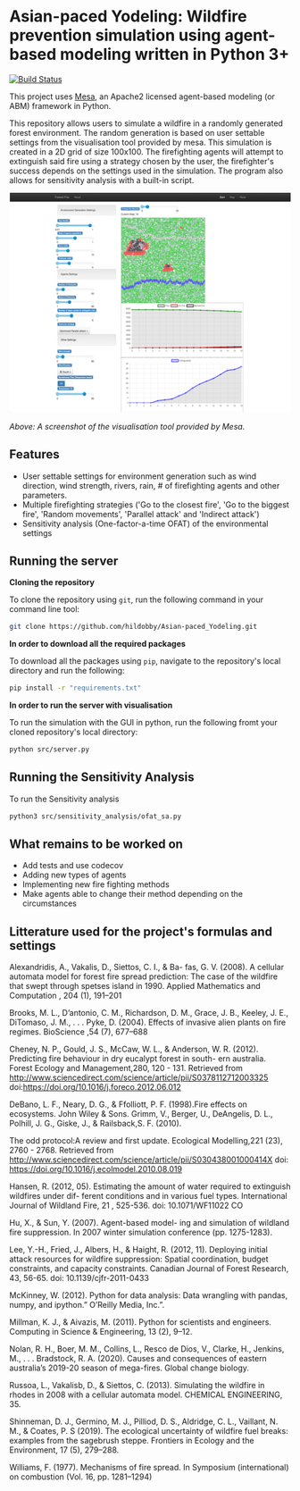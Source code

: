 Asian-paced Yodeling: Wildfire prevention simulation using agent-based modeling written in Python 3+
=========================================
[![Build Status](https://travis-ci.org/hildobby/Asian-paced_Yodeling.svg?branch=master)](https://travis-ci.org/hildobby/Asian-paced_Yodeling)

This project uses [Mesa](https://github.com/projectmesa/mesa), an Apache2 licensed agent-based modeling (or ABM) 
framework in Python.

This repository allows users to simulate a wildfire in a randomly generated forest environment. The random generation 
is based on user settable settings from the visualisation tool provided by mesa. This simulation is created in a 2D grid of size 100x100. The firefighting agents will attempt to extinguish said fire using a strategy chosen by the user, the firefighter's success depends on the settings used in the simulation. The program also allows for sensitivity analysis with a built-in script.

![A screenshot of the simulation's visualisation](https://github.com/hildobby/Asian-paced_Yodeling/blob/master/src/visualisation.png)

*Above: A screenshot of the visualisation tool provided by Mesa.*

Features
------------

* User settable settings for environment generation such as wind direction, wind strength, rivers, rain, # of firefighting agents and other parameters.
* Multiple firefighting strategies ('Go to the closest fire', 'Go to the biggest fire', 'Random movements', 
'Parallel attack' and 'Indirect attack')
* Sensitivity analysis (One-factor-a-time OFAT) of the environmental settings

Running the server
------------

**Cloning the repository**

To clone the repository using `git`, run the following command in your command line tool:
```bash
git clone https://github.com/hildobby/Asian-paced_Yodeling.git
```

**In order to download all the required packages**

To download all the packages using `pip`, navigate to the repository's local directory and run the following:
```bash
pip install -r "requirements.txt"
```
**In order to run the server with visualisation**

To run the simulation with the GUI in python, run the following fromt your cloned repository's local directory:
```bash
python src/server.py
```

Running the Sensitivity Analysis
------------
To run the Sensitivity analysis

```bash
python3 src/sensitivity_analysis/ofat_sa.py
```


What remains to be worked on
------------

* Add tests and use codecov
* Adding new types of agents
* Implementing new fire fighting methods
* Make agents able to change their method depending on the circumstances


Litterature used for the project's formulas and settings
------------
Alexandridis, A., Vakalis, D., Siettos, C. I., & Ba-
fas,  G.  V.   (2008).   A  cellular  automata  model
for forest fire spread prediction:  The case of the
wildfire that swept through spetses island in 1990.
Applied  Mathematics  and  Computation
, 204 (1), 191–201

Brooks,   M.  L.,   D’antonio,   C.  M.,   Richardson,
D.  M.,  Grace,  J.  B.,  Keeley,  J.  E.,  DiTomaso,
J.  M.,  . . .  Pyke,  D.   (2004).   Effects  of  invasive
alien plants on fire regimes. BioScience ,54 (7), 677–688

Cheney,   N.  P.,   Gould,   J.  S.,   McCaw,   W.  L.,
&  Anderson,  W.  R. (2012).
Predicting  fire behaviour   in   dry   eucalypt   forest   in   south-
ern   australia. Forest    Ecology    and    Management,280,   120   -   131.
Retrieved   from http://www.sciencedirect.com/science/article/pii/S0378112712003325
doi:https://doi.org/10.1016/j.foreco.2012.06.012

DeBano,  L.  F.,  Neary,  D.  G.,  &  Ffolliott,  P.  F.
(1998).Fire effects on ecosystems. John Wiley &
Sons. Grimm,    V.,    Berger,    U.,    DeAngelis,    D.   L.,
Polhill, J.    G., Giske, J.,    &    Railsback,S.   F.
(2010).

The   odd   protocol:A   review   and   first   update.
Ecological   Modelling,221 (23),   2760  -  2768.
Retrieved  from http://www.sciencedirect.com/science/article/pii/S030438001000414X
doi: https://doi.org/10.1016/j.ecolmodel.2010.08.019

Hansen, R.  (2012, 05).  Estimating the amount of
water required to extinguish wildfires under dif-
ferent conditions and in various fuel types.
International  Journal  of Wildland  Fire, 21 , 525-536.
doi:  10.1071/WF11022 CO

Hu,  X.,  &  Sun,  Y.   (2007).   Agent-based  model-
ing  and  simulation  of wildland  fire  suppression.
In 2007 winter simulation conference
(pp. 1275-1283).

Lee,  Y.-H.,  Fried,  J., Albers,  H.,  & Haight,  R.
(2012,  11).    Deploying  initial  attack  resources
for  wildfire  suppression:   Spatial  coordination,
budget constraints, and capacity constraints.
Canadian  Journal  of  Forest  Research, 43,  56-65.
doi:  10.1139/cjfr-2011-0433

McKinney,  W.   (2012). Python  for  data  analysis:
Data wrangling with pandas, numpy, and ipython.” O’Reilly Media, Inc.”.

Millman, K. J., & Aivazis, M.  (2011).  Python for
scientists and engineers. Computing in Science & Engineering, 13 (2), 9–12.

Nolan,  R.  H.,  Boer,  M.  M.,  Collins,  L.,  Resco  de
Dios, V., Clarke, H., Jenkins, M., . . .  Bradstock,
R. A. (2020). Causes and consequences of eastern australia’s  2019-20  season  of  mega-fires. Global change biology.

Russoa, L., Vakalisb, D., & Siettos, C. (2013). Simulating the wildfire in rhodes in 2008 with a cellular 
automata model. CHEMICAL  ENGINEERING, 35.

Shinneman,  D. J.,  Germino,  M. J.,  Pilliod,  D. S.,
Aldridge, C. L., Vaillant, N. M., & Coates, P. S (2019).    The  ecological  uncertainty  of  wildfire
fuel breaks:  examples from the sagebrush steppe.
Frontiers in Ecology and the Environment, 17 (5), 279–288.

Williams,  F.   (1977).   Mechanisms  of  fire  spread.
In Symposium   (international)   on   combustion (Vol. 16, pp. 1281–1294)